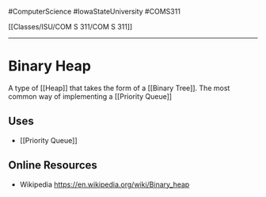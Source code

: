 #ComputerScience  #IowaStateUniversity  #COMS311 


[[Classes/ISU/COM S 311/COM S 311]] 

---


# Binary Heap

A type of [[Heap]]  that takes the form of a [[Binary Tree]]. The most common way of implementing a [[Priority Queue]]

## Uses 
- [[Priority Queue]]


## Online Resources
- Wikipedia https://en.wikipedia.org/wiki/Binary_heap